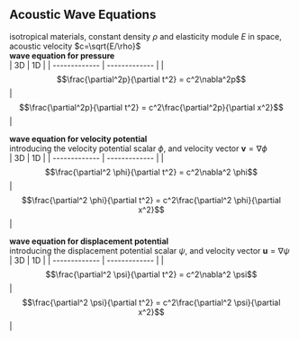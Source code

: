 ## Acoustic Wave Equations
isotropical materials, constant density $\rho$ and elasticity module $E$ in space, acoustic velocity $c=\sqrt{E/\rho}$ <br/>
**wave equation for pressure** <br/>
| 3D | 1D |
| ------------- | ------------- |
| $$\frac{\partial^2p}{\partial t^2} = c^2\nabla^2p$$ | $$\frac{\partial^2p}{\partial t^2} = c^2\frac{\partial^2p}{\partial x^2}$$ |

**wave equation for velocity potential** <br/>
introducing the velocity potential scalar $\phi$, and velocity vector $\boldsymbol{v}=\nabla \phi$ <br/>
| 3D | 1D |
| ------------- | ------------- |
| $$\frac{\partial^2 \phi}{\partial t^2} = c^2\nabla^2 \phi$$ | $$\frac{\partial^2 \phi}{\partial t^2} = c^2\frac{\partial^2 \phi}{\partial x^2}$$ |

**wave equation for displacement potential** <br/>
introducing the displacement potential scalar $\psi$, and velocity vector $\boldsymbol{u}=\nabla \psi$ <br/>
| 3D | 1D |
| ------------- | ------------- |
| $$\frac{\partial^2 \psi}{\partial t^2} = c^2\nabla^2 \psi$$ | $$\frac{\partial^2 \psi}{\partial t^2} = c^2\frac{\partial^2 \psi}{\partial x^2}$$ |
